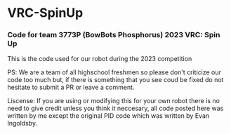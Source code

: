 # VRC-SpinUp
### Code for team 3773P (BowBots Phosphorus) 2023 VRC: Spin Up
This is the code used for our robot during the 2023 competition

PS: We are a team of all highschool freshmen so please don't criticize our code too much but, if there is something that
you see coud be fixed do not hesitate to submit a PR or leave a comment.

Liscense: If you are using or modifying this for your own robot there is no need to give credit unless you think it
neccesary, all code posted here was written by me except the original PID code which was written by Evan Ingoldsby.
